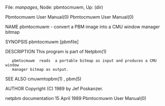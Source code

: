 File: *manpages*,  Node: pbmtocmuwm,  Up: (dir)

Pbmtocmuwm User Manual(0)                            Pbmtocmuwm User Manual(0)



NAME
       pbmtocmuwm - convert a PBM image into a CMU window manager bitmap


SYNOPSIS
       pbmtocmuwm [pbmfile]


DESCRIPTION
       This program is part of Netpbm(1)

       pbmtocmuwm  reads  a portable bitmap as input and produces a CMU window
       manager bitmap as output.


SEE ALSO
       cmuwmtopbm(1) , pbm(5)



AUTHOR
       Copyright (C) 1989 by Jef Poskanzer.



netpbm documentation             15 April 1989       Pbmtocmuwm User Manual(0)
